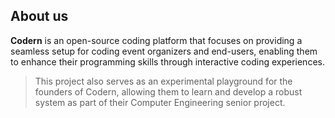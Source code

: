 ## About us

**Codern** is an open-source coding platform that focuses on providing a seamless setup for coding event organizers and end-users, enabling them to enhance their programming skills through interactive coding experiences.

> This project also serves as an experimental playground for the founders of Codern, allowing them to learn and develop a robust system as part of their Computer Engineering senior project.
